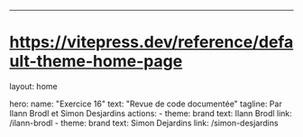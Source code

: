 ---
# https://vitepress.dev/reference/default-theme-home-page
layout: home

hero:
  name: "Exercice 16"
  text: "Revue de code documentée"
  tagline: Par Ilann Brodl et Simon Desjardins
  actions:
    - theme: brand
      text: Ilann Brodl
      link: /ilann-brodl
    - theme: brand
      text: Simon Dejardins
      link: /simon-desjardins

